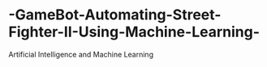 # -GameBot-Automating-Street-Fighter-II-Using-Machine-Learning-
Artificial Intelligence and Machine Learning
